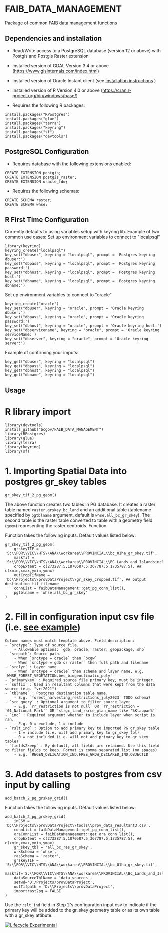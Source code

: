 # FAIB_DATA_MANAGEMENT
Package of common FAIB data management functions

## Dependencies and installation
 - Read/Write access to a PostgreSQL database (version 12 or above) with Postgis and Postgis Raster extension

 - Installed version of GDAL Version 3.4 or above (https://www.gisinternals.com/index.html)
 
 - Installed version of Oracle Instant client (see  [installation instructions](oracle_fdw_install.md) )

 - Installed version of R Version 4.0 or above (https://cran.r-project.org/bin/windows/base/)

 - Requires the following R packages:
 ```
 install.packages("RPostgres")
 install.packages("glue")
 install.packages("terra")
 install.packages("keyring")
 install.packages("sf")
 install.packages("devtools")
 ```
 
 ## PostgreSQL Configuration
 - Requires database with the following extensions enabled:
 ```
CREATE EXTENSION postgis;
CREATE EXTENSION postgis_raster;
CREATE EXTENSION oracle_fdw;
 ```
 - Requires the following schemas:
 ```
 CREATE SCHEMA raster;
 CREATE SCHEMA whse;
 ```

## R First Time Configuration
Currently defaults to using variables setup with keyring lib.
Example of two common use cases: 
Set up environment variables to connect to "localpsql"
```
library(keyring)
keyring_create("localpsql")
key_set("dbuser", keyring = "localpsql", prompt = 'Postgres keyring dbuser:')
key_set("dbpass", keyring = "localpsql", prompt = 'Postgres keyring password:')
key_set("dbhost", keyring = "localpsql", prompt = 'Postgres keyring host:')
key_set("dbname", keyring = "localpsql", prompt = 'Postgres keyring dbname:')
```
Set up environment variables to connect to "oracle"
```
keyring_create("oracle")
key_set("dbuser", keyring = "oracle", prompt = 'Oracle keyring dbuser:')
key_set("dbpass", keyring = "oracle", prompt = 'Oracle keyring password:')
key_set("dbhost", keyring = "oracle", prompt = 'Oracle keyring host:')
key_set("dbservicename", keyring = "oracle", prompt = 'Oracle keyring serviceName:')
key_set("dbserver", keyring = "oracle", prompt = 'Oracle keyring server:')
```

Example of confirming your imputs:
```
key_get("dbuser", keyring = "localpsql")
key_get("dbpass", keyring = "localpsql")
key_get("dbhost", keyring = "localpsql")
key_get("dbname", keyring = "localpsql")
```

## Usage
# R library import
```
library(devtools)
install_github("bcgov/FAIB_DATA_MANAGEMENT")
library(RPostgres)
library(glue)
library(terra)
library(keyring)
library(sf)

```


# 1. Importing Spatial Data into postgres gr_skey tables

```
gr_skey_tif_2_pg_geom()
```

The above function creates two tables in PG database. It creates a raster table named `raster.grskey_bc_land` and an additional table (tablename specified by `pgtblname` argument, default is `whse.all_bc_gr_skey`). The second table is the raster table converted to table with a geometry field (`geom`) representing the raster centroids. Function

Function takes the following inputs. Default values listed below:

```
gr_skey_tif_2_pg_geom(
    grskeyTIF = 'S:\\FOR\\VIC\\HTS\\ANA\\workarea\\PROVINCIAL\\bc_01ha_gr_skey.tif',
    maskTif = 'S:\\FOR\\VIC\\HTS\\ANA\\workarea\\PROVINCIAL\\BC_Lands_and_Islandsincluded.tif',
    cropExtent = c(273287.5,1870587.5,367787.5,1735787.5), ## c(xmin,xmax,ymin,ymax)
    outCropTifName = 'D:\\Projects\\provDataProject\\gr_skey_cropped.tif', ## output destination tif filename
    connList = faibDataManagement::get_pg_conn_list(),
    pgtblname = 'whse.all_bc_gr_skey'
)
```

# 2.  Fill in configuration input csv file (i.e. [see example](inputsDatasets2load2PG.csv))

    Column names must match template above. Field description:
    - `srctype`: Type of source file. 
        - Allowable options: `gdb, oracle, raster, geopackage, shp`
    - `srcpath`: Source path.
        - When `srctype = oracle` then `bcgw`
        - When `srctype = gdb or raster` then full path and filename
    - `srclyr` : Layer name
        - When `srctype = oracle` then schema and layer name, e.g. `WHSE_FOREST_VEGETATION.bec_biogeoclimatic_poly`
    - `primarykey` : Required source file primary key, must be integer.
    - `suffix` : Used in resultant columns that were kept from the data source (e.g. "vri2021")
    - `tblname` : Postgres destination table name.
        - E.g. `forest_harvesting_restrictions_july2023` TODO schema?
    - `src_query` : Optional argument to filter source layer
        - E.g. `rr_restriction is not null` OR `rr_restriction = '01_National Park'` OR `strgc_land_rsrce_plan_name like '%Klappan%'`
    - `inc` : Required argument whether to include layer when script is ran. 
        - E.g. 0 = exclude, 1 = include
    - `rslt_ind` : Option to add primary key to imported PG gr_skey table
        - 1 = include (i.e. will add primary key to gr_skey tbl)
        - 0 = not included (i.e. will not add primary key to gr_skey table)
    - `fields2keep` : By default, all fields are retained. Use this field to filter fields to keep. Format is comma separated list (no spaces)
        - E.g. `REGEN_OBLIGATION_IND,FREE_GROW_DECLARED_IND,OBJECTID`

    
# 3.  Add datasets to postgres from csv input by calling

```
add_batch_2_pg_grskey_grid()
```

Function takes the following inputs. Default values listed below:

```
add_batch_2_pg_grskey_grid(
    inCSV = 'D:\\Projects\\provDataProject\\tools\\prov_data_resultant3.csv',
    connList = faibDataManagement::get_pg_conn_list(),
    oraConnList = faibDataManagement::get_ora_conn_list(),
    cropExtent = c(273287.5,1870587.5,367787.5,1735787.5), ## c(xmin,xmax,ymin,ymax)
    gr_skey_tbl = 'all_bc_res_gr_skey',
    wrkSchema = 'whse',
    rasSchema = 'raster',
    grskeyTIF = 'S:\\FOR\\VIC\\HTS\\ANA\\workarea\\PROVINCIAL\\bc_01ha_gr_skey.tif',
    maskTif='S:\\FOR\\VIC\\HTS\\ANA\\workarea\\PROVINCIAL\\BC_Lands_and_Islandsincluded.tif',
    dataSourceTblName = 'data_sources',
    setwd='D:/Projects/provDataProject',
    outTifpath = 'D:\\Projects\\provDataProject',
    importrast2pg = FALSE
)
```
Use the `rslt_ind` field in Step 2's configuration input csv to indicate if the primary key will be added to the gr_skey geometry table or as its own table with a gr_skey attibute.





[![Lifecycle:Experimental](https://img.shields.io/badge/Lifecycle-Experimental-339999)](<Redirect-URL>)
